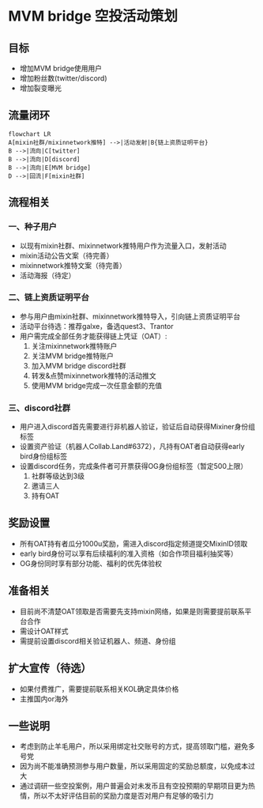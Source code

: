 # MVM bridge 空投活动策划

## 目标

- 增加MVM bridge使用用户
- 增加粉丝数(twitter/discord)
- 增加裂变曝光

## 流量闭环

```mermaid
flowchart LR
A[mixin社群/mixinnetwork推特] -->|活动发射|B{链上资质证明平台}
B -->|流向|C[twitter]
B -->|流向|D[discord]
B -->|流向|E[MVM bridge]
D -->|回流|F[mixin社群]
```

## 流程相关

### 一、种子用户

- 以现有mixin社群、mixinnetwork推特用户作为流量入口，发射活动
- mixin活动公告文案（待完善）
- mixinnetwork推特文案（待完善）
- 活动海报（待定）

### 二、链上资质证明平台

- 参与用户由mixin社群、mixinnetwork推特导入，引向链上资质证明平台
- 活动平台待选：推荐galxe，备选quest3、Trantor
- 用户需完成全部任务才能获得链上凭证（OAT）:
   1. 关注mixinnetwork推特账户
   2. 关注MVM bridge推特账户
   3. 加入MVM bridge discord社群
   4. 转发&点赞mixinnetwork推特的活动推文
   5. 使用MVM bridge完成一次任意金额的充值

### 三、discord社群

- 用户进入discord首先需要进行非机器人验证，验证后自动获得Mixiner身份组标签
- 设置资产验证（机器人Collab.Land#6372），凡持有OAT者自动获得early bird身份组标签
- 设置discord任务，完成条件者可开票获得OG身份组标签（暂定500上限）
  1. 社群等级达到3级
  2. 邀请三人
  3. 持有OAT

## 奖励设置

- 所有OAT持有者瓜分1000u奖励，需进入discord指定频道提交MixinID领取
- early bird身份可以享有后续福利的准入资格（如合作项目福利抽奖等）
- OG身份同时享有部分功能、福利的优先体验权

## 准备相关

- 目前尚不清楚OAT领取是否需要先支持mixin网络，如果是则需要提前联系平台合作
- 需设计OAT样式
- 需提前设置discord相关验证机器人、频道、身份组

## 扩大宣传（待选）

- 如果付费推广，需要提前联系相关KOL确定具体价格
- 主推国内or海外

## 一些说明

- 考虑到防止羊毛用户，所以采用绑定社交账号的方式，提高领取门槛，避免多号党
- 因为尚不能准确预测参与用户数量，所以采用固定的奖励总额度，以免成本过大
- 通过调研一些空投案例，用户普遍会对未发币且有空投预期的早期项目更为热情，所以不太好评估目前的奖励力度是否对用户有足够的吸引力


